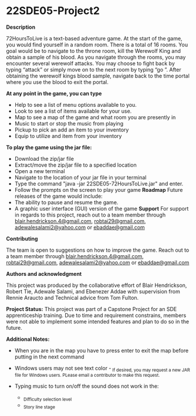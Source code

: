 # 22SDE05-Project2

**Description**

72HoursToLive is a text-based adventure game. At the start of the game, you would
find yourself in a random room. There is a total of 16 rooms. You goal would be to
navigate to the throne room, kill the Werewolf King and obtain a sample of his
blood. As you navigate through the rooms, you may encounter several werewolf
attacks. You may choose to fight back by typing “attack” or simply move on to the
next room by typing “go <direction>”. 
After obtaining the werewolf kings blood sample, navigate back to the time portal
where you use the blood to exit the portal. 

**At any point in the game, you can type**
- Help to see a list of menu options available to you.
- Look to see a list of items available for your use.
- Map to see a map of the game and what room you are presently in
- Music to start or stop the music from playing
- Pickup <item> to pick an add an item to your inventory
- Equip <item> to utilize and item from your inventory

**To play the game using the jar file:**
- Download the zip/jar file
- Extract/move the zip/jar file to a specified location
- Open a new terminal 
- Navigate to the location of your jar file in your terminal
- Type the command "java -jar 22SDE05-72HoursToLive.jar" and enter. 
- Follow the prompts on the screen to play your game
**Roadmap**
Future releases of the game would include:
- The ability to pause and resume the game.
- A graphic user interface (GUI) version of the game
**Support**
For support in regards to this project,  reach out to a team member through
blair.hendrickson.4@gmail.com,  robtai29@gmail.com,  adewalesalami2@yahoo.com
or ebaddae@gmail.com
  
**Contributing**
  
The team is open to suggestions on how to improve the game. Reach out to a team
member   through  blair.hendrickson.4@gmail.com,  robtai29@gmail.com,
adewalesalami2@yahoo.com or ebaddae@gmail.com

  **Authors and acknowledgment**

This project was produced by the collaborative effort of Blair Hendrickson, Robert
Tie, Adewale Salami, and Ebenezer Addae with supervision from Rennie Araucto and
Technical advice from Tom Fulton.
  
**Project Status:**
This project was part of a Capstone Project for an SDE apprenticeship training. Due
to time and requirement constrains, members were not able to implement some
intended features and plan to do so in the future.  

**Additional Notes:**

- When you are in the map you have to press enter to exit the map before
putting in the next command
- Windows users may not see text color 
  -<sub> If desired, you may request a new JAR file for Windows users. PLease email a contributor to make this request.
- Typing music to turn on/off the sound does not work in the:
  
  - <sub> Difficulty selection level</sub>
  - <sub>Story line stage</sub> 
